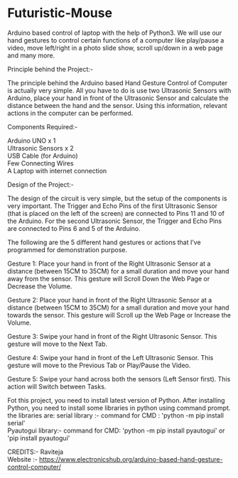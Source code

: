 # Futuristic-Mouse
Arduino based control of laptop with the help of Python3.
We will use our hand gestures to control certain functions of a computer like play/pause a video, move left/right in a photo slide show, scroll up/down in a web page and many more.

Principle behind the Project:-

The principle behind the Arduino based Hand Gesture Control of Computer is actually very simple. All you have to do is use two Ultrasonic Sensors with Arduino, place your hand in front of the Ultrasonic Sensor and calculate the distance between the hand and the sensor. Using this information, relevant actions in the computer can be performed.

Components Required:-

Arduino UNO x 1                                         
Ultrasonic Sensors x 2  
USB Cable (for Arduino)                                       
Few Connecting Wires  
A Laptop with internet connection 

Design of the Project:-

The design of the circuit is very simple, but the setup of the components is very important. The Trigger and Echo Pins of the first Ultrasonic Sensor (that is placed on the left of the screen) are connected to Pins 11 and 10 of the Arduino. For the second Ultrasonic Sensor, the Trigger and Echo Pins are connected to Pins 6 and 5 of the Arduino.

The following are the 5 different hand gestures or actions that I’ve programmed for demonstration purpose.

Gesture 1: Place your hand in front of the Right Ultrasonic Sensor at a distance (between 15CM to 35CM) for a small duration and move your hand away from the sensor. This gesture will Scroll Down the Web Page or Decrease the Volume.

Gesture 2: Place your hand in front of the Right Ultrasonic Sensor at a distance (between 15CM to 35CM) for a small duration and move your hand towards the sensor. This gesture will Scroll up the Web Page or Increase the Volume.

Gesture 3: Swipe your hand in front of the Right Ultrasonic Sensor. This gesture will move to the Next Tab.

Gesture 4: Swipe your hand in front of the Left Ultrasonic Sensor. This gesture will move to the Previous Tab or Play/Pause the Video.

Gesture 5: Swipe your hand across both the sensors (Left Sensor first). This action will Switch between Tasks.

Fot this project, you need to install latest version of Python. After installing Python, you need to install some libraries in python using command prompt.
the libraries are:
serial library :- command for CMD : 'python -m pip install serial'  
Pyautogui library:- command for CMD: 'python -m pip install pyautogui' or 'pip install pyautogui'






CREDITS:- Raviteja                          
Website :- https://www.electronicshub.org/arduino-based-hand-gesture-control-computer/
